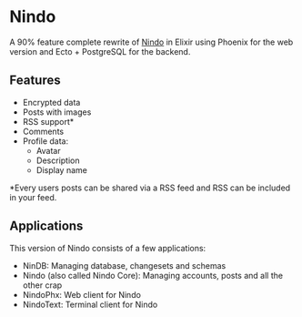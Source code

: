 # Nindo

A 90% feature complete rewrite of [Nindo](https://github.com/RobinBoers/Nindo) in Elixir using Phoenix for the web version and Ecto + PostgreSQL for the backend.

## Features

- Encrypted data
- Posts with images
- RSS support*
- Comments
- Profile data:
  - Avatar
  - Description
  - Display name

*Every users posts can be shared via a RSS feed and RSS can be included in your feed.

## Applications

This version of Nindo consists of a few applications:

- NinDB: Managing database, changesets and schemas
- Nindo (also called Nindo Core): Managing accounts, posts and all the other crap
- NindoPhx: Web client for Nindo
- NindoText: Terminal client for Nindo
